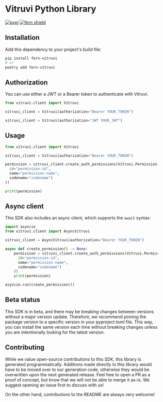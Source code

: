 # Vitruvi Python Library

[![pypi](https://img.shields.io/pypi/v/fern-vitruvi.svg)](https://pypi.python.org/pypi/fern-vitruvi)
[![fern shield](https://img.shields.io/badge/%F0%9F%8C%BF-SDK%20generated%20by%20Fern-brightgreen)](https://github.com/fern-api/fern)

## Installation

Add this dependency to your project's build file:

```bash
pip install fern-vitruvi
# or
poetry add fern-vitruvi
```

## Authorization

You can use either a JWT or a Bearer token to authenticate with Vitruvi. 

```python
from vitruvi.client import Vitruvi

vitruvi_client = Vitruvi(authorization="Bearer YOUR_TOKEN")

vitruvi_client = Vitruvi(authorization="JWT YOUR_JWT")
```

## Usage

```python
from vitruvi.client import Vitruvi

vitruvi_client = Vitruvi(authorization="Bearer YOUR_TOKEN")

permission = vitruvi_client.create_auth_permissions(Vitruvi.Permission(
  id="permission-id",
  name="permission-name",
  codename="codename")
))

print(permission)
```

## Async client

This SDK also includes an async client, which supports the `await` syntax:

```python
import asyncio
from vitruvi.client import AsyncVitruvi

vitruvi_client = AsyncVitruvi(authorization="Bearer YOUR_TOKEN")

async def create_permission() -> None:
    permission = vitruvi_client.create_auth_permissions(Vitruvi.Permission(
      id="permission-id",
      name="permission-name",
      codename="codename")
    ))
    print(permission)

asyncio.run(create_permission())
```

## Beta status

This SDK is in beta, and there may be breaking changes between versions without a major version update. Therefore, we recommend pinning the package version to a specific version in your pyproject.toml file. This way, you can install the same version each time without breaking changes unless you are intentionally looking for the latest version.

## Contributing

While we value open-source contributions to this SDK, this library is generated programmatically. Additions made directly to this library would have to be moved over to our generation code, otherwise they would be overwritten upon the next generated release. Feel free to open a PR as a proof of concept, but know that we will not be able to merge it as-is. We suggest opening an issue first to discuss with us!

On the other hand, contributions to the README are always very welcome!
